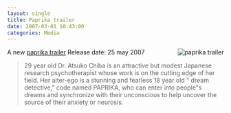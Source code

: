 ```yaml
---
layout: single
title: Paprika trailer 
date: 2007-03-01 10:43:00
categories: Media
---
```

A new <a href="http://www.apple.com/trailers/sony/paprika/trailer/">paprika trailer</a><a href="/public/uploads/2007/03/paprika_200702281610.jpg" title="paprika trailer"><img src="/public/uploads/2007/03/paprika_200702281610.jpg" alt="paprika trailer" align="right" /></a>
Release date: 25 may 2007
<blockquote>29 year old Dr. Atsuko Chiba is an attractive but modest Japanese research psychotherapist whose work is on the cutting edge of her field. Her alter-ego is a stunning and fearless 18 year old "
dream detective," code named PAPRIKA, who can enter into people&quot;s dreams and synchronize with their unconscious to help uncover the source of their anxiety or neurosis.</blockquote>

